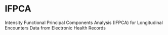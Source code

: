 # IFPCA
Intensity Functional Principal Components Analysis (IFPCA) for Longitudinal Encounters Data from Electronic Health Records
